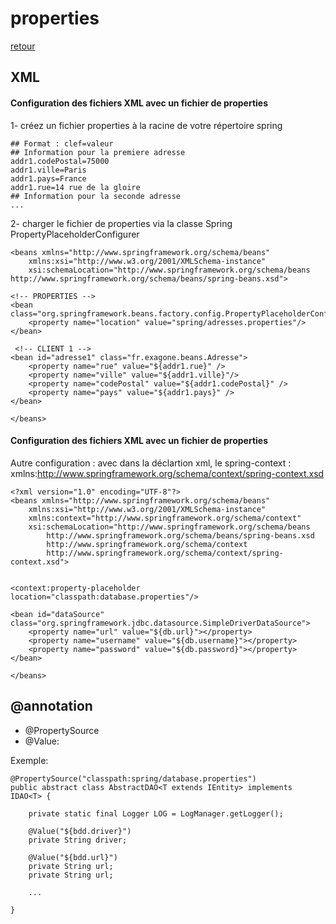 # properties
[retour](https://github.com/grouault/spring-tutorial/blob/master/spring-contexte/notes/spring-configuration-xml/index.md)

## XML

####  Configuration des fichiers XML avec un fichier de properties
1- créez un fichier properties à la racine de votre répertoire spring

    ## Format : clef=valeur
    ## Information pour la premiere adresse
    addr1.codePostal=75000
    addr1.ville=Paris
    addr1.pays=France
    addr1.rue=14 rue de la gloire
    ## Information pour la seconde adresse
    ...
 
 2- charger le fichier de properties via la classe Spring PropertyPlaceholderConfigurer
 
 
    <beans xmlns="http://www.springframework.org/schema/beans"
		xmlns:xsi="http://www.w3.org/2001/XMLSchema-instance"
		xsi:schemaLocation="http://www.springframework.org/schema/beans http://www.springframework.org/schema/beans/spring-beans.xsd">
 
    <!-- PROPERTIES -->
    <bean class="org.springframework.beans.factory.config.PropertyPlaceholderConfigurer">
        <property name="location" value="spring/adresses.properties"/>
    </bean>
    
     <!-- CLIENT 1 -->
    <bean id="adresse1" class="fr.exagone.beans.Adresse">
        <property name="rue" value="${addr1.rue}" />
        <property name="ville" value="${addr1.ville}"/>
        <property name="codePostal" value="${addr1.codePostal}" />
        <property name="pays" value="${addr1.pays}" />
    </bean>
    
    </beans>
    
####  Configuration des fichiers XML avec un fichier de properties
Autre configuration : avec dans la déclartion xml, le spring-context :
xmlns:http://www.springframework.org/schema/context/spring-context.xsd

    <?xml version="1.0" encoding="UTF-8"?>
    <beans xmlns="http://www.springframework.org/schema/beans"
        xmlns:xsi="http://www.w3.org/2001/XMLSchema-instance"
        xmlns:context="http://www.springframework.org/schema/context"
        xsi:schemaLocation="http://www.springframework.org/schema/beans
            http://www.springframework.org/schema/beans/spring-beans.xsd
            http://www.springframework.org/schema/context
            http://www.springframework.org/schema/context/spring-context.xsd">


    <context:property-placeholder location="classpath:database.properties"/>

    <bean id="dataSource" class="org.springframework.jdbc.datasource.SimpleDriverDataSource">
        <property name="url" value="${db.url}"></property>
        <property name="username" value="${db.username}"></property>
        <property name="password" value="${db.password}"></property>
    </bean>

    </beans>
    
## @annotation    

- @PropertySource
- @Value:

Exemple:

    @PropertySource("classpath:spring/database.properties")
    public abstract class AbstractDAO<T extends IEntity> implements IDAO<T> {

        private static final Logger LOG = LogManager.getLogger();
	
        @Value("${bdd.driver}")
        private String driver;
	
        @Value("${bdd.url}")
        private String url;
        private String url;
       
        ...
	
    }
